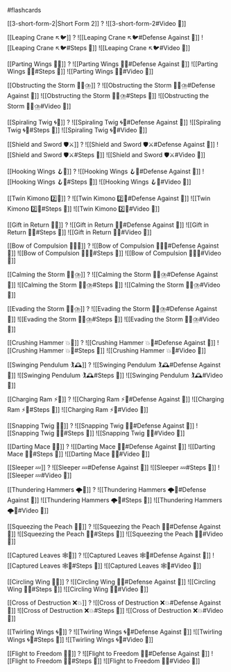 #flashcards 

[[3-short-form-2|Short Form 2]]
?
![[3-short-form-2#Video 🎥]]
<!--SR:!2026-02-15,290,234-->

[[Leaping Crane ↖️🐦]]
?
![[Leaping Crane ↖️🐦#Defense Against 🤺]]
![[Leaping Crane ↖️🐦#Steps 👣]]
![[Leaping Crane ↖️🐦#Video 🎥]]
<!--SR:!2027-11-20,916,251-->

[[Parting Wings 🥳🪽]]
?
![[Parting Wings 🥳🪽#Defense Against 🤺]]
![[Parting Wings 🥳🪽#Steps 👣]]
![[Parting Wings 🥳🪽#Video 🎥]]
<!--SR:!2025-10-20,95,175-->

[[Obstructing the Storm 🙅‍♂️⛈️]]
?
![[Obstructing the Storm 🙅‍♂️⛈️#Defense Against 🤺]]
![[Obstructing the Storm 🙅‍♂️⛈️#Steps 👣]]
![[Obstructing the Storm 🙅‍♂️⛈️#Video 🎥]]
<!--SR:!2025-09-20,197,207-->

[[Spiraling Twig 🌀🌿]]
?
![[Spiraling Twig 🌀🌿#Defense Against 🤺]]
![[Spiraling Twig 🌀🌿#Steps 👣]]
![[Spiraling Twig 🌀🌿#Video 🎥]]
<!--SR:!2025-08-03,7,130-->

[[Shield and Sword 🛡️⚔️]]
?
![[Shield and Sword 🛡️⚔️#Defense Against 🤺]]
![[Shield and Sword 🛡️⚔️#Steps 👣]]
![[Shield and Sword 🛡️⚔️#Video 🎥]]
<!--SR:!2025-08-19,86,143-->

[[Hooking Wings 🪝🪽]]
?
![[Hooking Wings 🪝🪽#Defense Against 🤺]]
![[Hooking Wings 🪝🪽#Steps 👣]]
![[Hooking Wings 🪝🪽#Video 🎥]]
<!--SR:!2025-08-07,81,139-->

[[Twin Kimono 2️⃣👘]]
?
![[Twin Kimono 2️⃣👘#Defense Against 🤺]]
![[Twin Kimono 2️⃣👘#Steps 👣]]
![[Twin Kimono 2️⃣👘#Video 🎥]]
<!--SR:!2026-06-09,352,199-->

[[Gift in Return 🎁🔄]]
?
![[Gift in Return 🎁🔄#Defense Against 🤺]]
![[Gift in Return 🎁🔄#Steps 👣]]
![[Gift in Return 🎁🔄#Video 🎥]]
<!--SR:!2025-10-14,116,179-->

[[Bow of Compulsion 🙇‍♂️🔗]]
?
![[Bow of Compulsion 🙇‍♂️🔗#Defense Against 🤺]]
![[Bow of Compulsion 🙇‍♂️🔗#Steps 👣]]
![[Bow of Compulsion 🙇‍♂️🔗#Video 🎥]]
<!--SR:!2025-12-26,189,159-->

[[Calming the Storm 🧘‍♀️⛈️]]
?
![[Calming the Storm 🧘‍♀️⛈️#Defense Against 🤺]]
![[Calming the Storm 🧘‍♀️⛈️#Steps 👣]]
![[Calming the Storm 🧘‍♀️⛈️#Video 🎥]]
<!--SR:!2025-09-11,113,157-->

[[Evading the Storm 🏃‍♀️⛈️]]
?
![[Evading the Storm 🏃‍♀️⛈️#Defense Against 🤺]]
![[Evading the Storm 🏃‍♀️⛈️#Steps 👣]]
![[Evading the Storm 🏃‍♀️⛈️#Video 🎥]]
<!--SR:!2025-08-14,21,130-->

[[Crushing Hammer 💥🔨]]
?
![[Crushing Hammer 💥🔨#Defense Against 🤺]]
![[Crushing Hammer 💥🔨#Steps 👣]]
![[Crushing Hammer 💥🔨#Video 🎥]]
<!--SR:!2025-08-30,108,163-->

[[Swinging Pendulum 🏌🕰️]]
?
![[Swinging Pendulum 🏌🕰️#Defense Against 🤺]]
![[Swinging Pendulum 🏌🕰️#Steps 👣]]
![[Swinging Pendulum 🏌🕰️#Video 🎥]]
<!--SR:!2026-07-04,408,223-->

[[Charging Ram ⚡🐏]]
?
![[Charging Ram ⚡🐏#Defense Against 🤺]]
![[Charging Ram ⚡🐏#Steps 👣]]
![[Charging Ram ⚡🐏#Video 🎥]]
<!--SR:!2025-10-23,107,159-->

[[Snapping Twig 🔄🌿]]
?
![[Snapping Twig 🔄🌿#Defense Against 🤺]]
![[Snapping Twig 🔄🌿#Steps 👣]]
![[Snapping Twig 🔄🌿#Video 🎥]]
<!--SR:!2025-08-29,36,130-->

[[Darting Mace 🎯✊]]
?
![[Darting Mace 🎯✊#Defense Against 🤺]]
![[Darting Mace 🎯✊#Steps 👣]]
![[Darting Mace 🎯✊#Video 🎥]]
<!--SR:!2025-08-11,56,137-->

[[Sleeper 💤]]
?
![[Sleeper 💤#Defense Against 🤺]]
![[Sleeper 💤#Steps 👣]]
![[Sleeper 💤#Video 🎥]]
<!--SR:!2025-10-02,137,195-->

[[Thundering Hammers 🌩️🔨]]
?
![[Thundering Hammers 🌩️🔨#Defense Against 🤺]]
![[Thundering Hammers 🌩️🔨#Steps 👣]]
![[Thundering Hammers 🌩️🔨#Video 🎥]]
<!--SR:!2025-07-31,9,130-->

[[Squeezing the Peach 🤲🍑]]
?
![[Squeezing the Peach 🤲🍑#Defense Against 🤺]]
![[Squeezing the Peach 🤲🍑#Steps 👣]]
![[Squeezing the Peach 🤲🍑#Video 🎥]]
<!--SR:!2025-07-31,38,130-->

[[Captured Leaves 🕸️🍃]]
?
![[Captured Leaves 🕸️🍃#Defense Against 🤺]]
![[Captured Leaves 🕸️🍃#Steps 👣]]
![[Captured Leaves 🕸️🍃#Video 🎥]]
<!--SR:!2025-09-22,177,194-->

[[Circling Wing 🔵🪽]]
?
![[Circling Wing 🔵🪽#Defense Against 🤺]]
![[Circling Wing 🔵🪽#Steps 👣]]
![[Circling Wing 🔵🪽#Video 🎥]]
<!--SR:!2025-08-13,36,130-->

[[Cross of Destruction ❌💥]]
?
![[Cross of Destruction ❌💥#Defense Against 🤺]]
![[Cross of Destruction ❌💥#Steps 👣]]
![[Cross of Destruction ❌💥#Video 🎥]]
<!--SR:!2025-08-24,59,150-->

[[Twirling Wings 🌀🪽]]
?
![[Twirling Wings 🌀🪽#Defense Against 🤺]]
![[Twirling Wings 🌀🪽#Steps 👣]]
![[Twirling Wings 🌀🪽#Video 🎥]]
<!--SR:!2025-08-09,148,190-->


[[Flight to Freedom 🛫🌈]]
?
![[Flight to Freedom 🛫🌈#Defense Against 🤺]]
![[Flight to Freedom 🛫🌈#Steps 👣]]
![[Flight to Freedom 🛫🌈#Video 🎥]]
<!--SR:!2025-09-06,78,169-->
